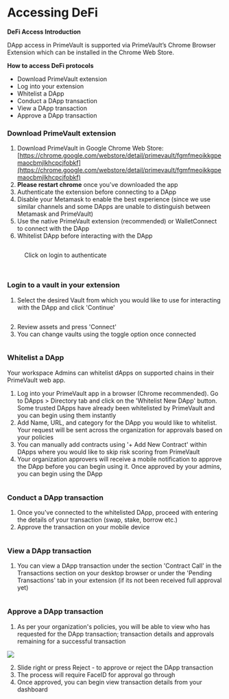 # Accessing DeFi

**DeFi Access Introduction**

DApp access in PrimeVault is supported via PrimeVault’s Chrome Browser Extension which can be installed in the Chrome Web Store.

**How to access DeFi protocols**&#x20;

* Download PrimeVault extension
* Log into your extension
* Whitelist a DApp
* Conduct a DApp transaction
* View a DApp transaction
* Approve a DApp transaction

### Download PrimeVault extension

1. Download PrimeVault in Google Chrome Web Store: [https://chrome.google.com/webstore/detail/primevault/fgmfmeoikkgpemaocbmjlkhcpcjfobkf](https://chrome.google.com/webstore/detail/primevault/fgmfmeoikkgpemaocbmjlkhcpcjfobkf)
2. **Please restart chrome** once you've downloaded the app
3. Authenticate the extension before connecting to a DApp
4. Disable your Metamask to enable the best experience (since we use similar channels and some DApps are unable to distinguish between Metamask and PrimeVault)
5. Use the native PrimeVault extension (recommended) or WalletConnect to connect with the DApp
6. Whitelist DApp before interacting with the DApp



<figure><img src="../.gitbook/assets/image (21).png" alt=""><figcaption><p>Click on login to authenticate</p></figcaption></figure>

<figure><img src="../.gitbook/assets/image (26).png" alt=""><figcaption></figcaption></figure>

<figure><img src="../.gitbook/assets/image (24).png" alt=""><figcaption></figcaption></figure>

### Login to a vault in your extension

1. Select the desired Vault from which you would like to use for interacting with the DApp and click 'Continue'

<figure><img src="../.gitbook/assets/image (22).png" alt=""><figcaption></figcaption></figure>

2. Review assets and press 'Connect'
3. You can change vaults using the toggle option once connected&#x20;

<figure><img src="../.gitbook/assets/image (23).png" alt=""><figcaption></figcaption></figure>

### Whitelist a DApp

Your workspace Admins can whitelist dApps on supported chains in their PrimeVault web app.

1. Log into your PrimeVault app in a browser (Chrome recommended). Go to DApps > Directory tab and click on the 'Whitelist New DApp' button. Some trusted DApps have already been whitelisted by PrimeVault and you can begin using them instantly&#x20;
2. Add Name, URL, and category for the DApp you would like to whitelist. Your request will be sent across the organization for approvals based on your policies
3. You can manually add contracts using '+ Add New Contract' within DApps where you would like to skip risk scoring from PrimeVault&#x20;
4. Your organization approvers will receive a mobile notification to approve the DApp before you can begin using it. Once approved by your admins, you can begin using the DApp

<figure><img src="../.gitbook/assets/image (28).png" alt=""><figcaption></figcaption></figure>

### Conduct a DApp transaction

1. Once you've connected to the whitelisted DApp, proceed with entering the details of your transaction (swap, stake, borrow etc.)
2. Approve the transaction on your mobile device

<figure><img src="../.gitbook/assets/image (29).png" alt=""><figcaption></figcaption></figure>

### View a DApp transaction

1. You can view a DApp transaction under the section 'Contract Call' in the Transactions section on your desktop browser or under the 'Pending Transactions' tab in your extension (if its not been received full approval yet)

<figure><img src="../.gitbook/assets/image (31).png" alt=""><figcaption></figcaption></figure>

### Approve a DApp transaction

1. As per your organization's policies, you will be able to view who has requested for the DApp transaction; transaction details and approvals remaining for a successful transaction

![](../.gitbook/assets/IMG_7EAF8B2E2644-1.jpeg)

2. Slide right or press Reject - to approve or reject the DApp transaction
3. The process will require FaceID for approval go through
4. Once approved, you can begin view transaction details from your dashboard
